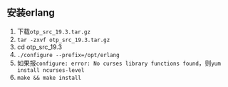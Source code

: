 ## 安装erlang
1. 下载``otp_src_19.3.tar.gz``
2. ``tar -zxvf otp_src_19.3.tar.gz``
3. cd otp_src_19.3
4. ``./configure --prefix=/opt/erlang``
5. 如果报``configure: error: No curses library functions found``，则``yum install ncurses-level``
6. ``make && make install``
